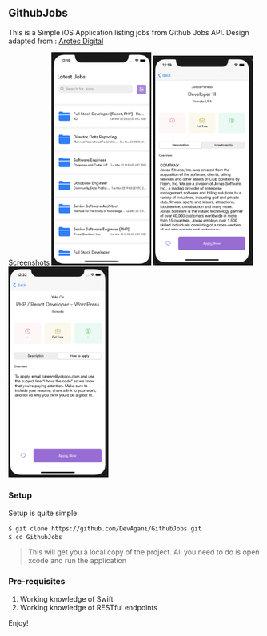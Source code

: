 ## GithubJobs

This is a Simple iOS Application listing jobs from Github Jobs API. Design adapted from : [ Arotec Digital](https://dribbble.com/shots/12792161-Gigson-Free-UI-Template)


Screenshots
<img src="./Resources/GithubJobs2.png" width="200">
<img src="./Resources/GithubJobs1.png" width="200">
<img src="./Resources/GithubJobs3.png" width="200">


### Setup

Setup is quite simple:

```bash
$ git clone https://github.com/DevAgani/GithubJobs.git 
$ cd GithubJobs 
```
> This will get you a local copy of the project. All you need to do is open xcode and run the application

### Pre-requisites

1. Working knowledge of Swift
2. Working knowledge of RESTful endpoints

Enjoy!

